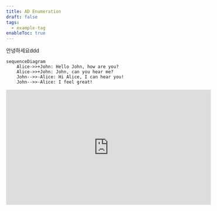 ```yaml
---
title: AD Enumeration
draft: false
tags:
  - example-tag
enableToc: true
---
```


안녕하세요ddd
```mermaid
sequenceDiagram
    Alice->>+John: Hello John, how are you?
    Alice->>+John: John, can you hear me?
    John-->>-Alice: Hi Alice, I can hear you!
    John-->>-Alice: I feel great!
```

<iframe width="560" height="315" src="https://www.youtube.com/embed/y7eizVOfksE?si=lzQQKKhtLnSMzBj3" title="YouTube video player" frameborder="0" allow="accelerometer; autoplay; clipboard-write; encrypted-media; gyroscope; picture-in-picture; web-share" referrerpolicy="strict-origin-when-cross-origin" allowfullscreen></iframe>